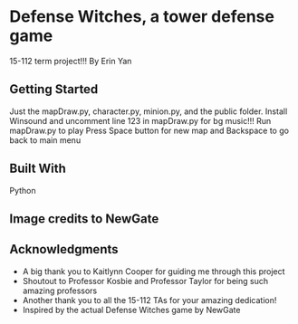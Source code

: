# Defense Witches, a tower defense game

15-112 term project!!! By Erin Yan

## Getting Started

Just the mapDraw.py, character.py, minion.py, and the public folder.
Install Winsound and uncomment line 123 in mapDraw.py for bg music!!!
Run mapDraw.py to play
Press Space button for new map and Backspace to go back to main menu


## Built With
Python

## Image credits to NewGate
## Acknowledgments
* A big thank you to Kaitlynn Cooper for guiding me through this project
* Shoutout to Professor Kosbie and Professor Taylor for being such amazing professors
* Another thank you to all the 15-112 TAs for your amazing dedication!
* Inspired by the actual Defense Witches game by NewGate

